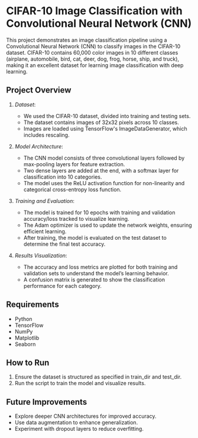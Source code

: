 # CIFAR-10 Image Classification with Convolutional Neural Network (CNN)

This project demonstrates an image classification pipeline using a Convolutional Neural Network (CNN) to classify images in the CIFAR-10 dataset. CIFAR-10 contains 60,000 color images in 10 different classes (airplane, automobile, bird, cat, deer, dog, frog, horse, ship, and truck), making it an excellent dataset for learning image classification with deep learning.

## Project Overview

1. *Dataset*:
   - We used the CIFAR-10 dataset, divided into training and testing sets.
   - The dataset contains images of 32x32 pixels across 10 classes.
   - Images are loaded using TensorFlow's ImageDataGenerator, which includes rescaling.

2. *Model Architecture*:
   - The CNN model consists of three convolutional layers followed by max-pooling layers for feature extraction.
   - Two dense layers are added at the end, with a softmax layer for classification into 10 categories.
   - The model uses the ReLU activation function for non-linearity and categorical cross-entropy loss function.

3. *Training and Evaluation*:
   - The model is trained for 10 epochs with training and validation accuracy/loss tracked to visualize learning.
   - The Adam optimizer is used to update the network weights, ensuring efficient learning.
   - After training, the model is evaluated on the test dataset to determine the final test accuracy.

4. *Results Visualization*:
   - The accuracy and loss metrics are plotted for both training and validation sets to understand the model’s learning behavior.
   - A confusion matrix is generated to show the classification performance for each category.

## Requirements

- Python
- TensorFlow
- NumPy
- Matplotlib
- Seaborn

## How to Run

1. Ensure the dataset is structured as specified in train_dir and test_dir.
2. Run the script to train the model and visualize results.

## Future Improvements

- Explore deeper CNN architectures for improved accuracy.
- Use data augmentation to enhance generalization.
- Experiment with dropout layers to reduce overfitting.
